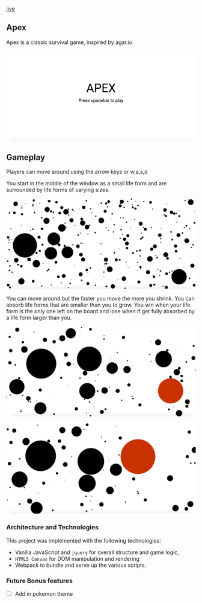 [live][apexBit]

[apexBit]: http://apex.bitballoon.com/

## Apex

Apex is a classic survival game, inspired by agar.io

![start_screen](/images/start.png)

## Gameplay

Players can move around using the arrow keys or w,a,s,d

You start in the middle of the window as a small life form and are surrounded by life forms of varying sizes.  

![begin](/images/game_open.png)

You can move around but the faster you move the more you shrink.  You can absorb life forms that are smaller than you to grow.  You win when your life form is the only one left on the board and lose when if get fully absorbed by a life form larger than you.

![gameplay1](/images/play1.png)

![gameplay2](/images/play2.png)

### Architecture and Technologies

This project was implemented with the following technologies:

- Vanilla JavaScript and `jquery` for overall structure and game logic,
- `HTML5 Canvas` for DOM manipulation and rendering
- Webpack to bundle and serve up the various scripts.

### Future Bonus features

- [ ] Add in pokemon theme

